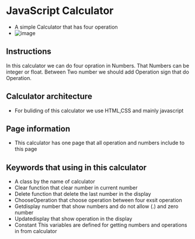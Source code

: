 
# JavaScript Calculator
* A simple Calculator that has four operation 
* ![image](https://user-images.githubusercontent.com/100950189/177043488-83a607bb-a6ef-411a-8c75-57aca983f609.png)


## Instructions 

In this calculator we can do four opration in Numbers.
That Numbers can be integer or float.
Between Two number we should add Operation sign that do Operation.

## Calculator architecture
* For buliding of this calculator we use HTML,CSS and mainly javascript
## Page information
* This calculator has one page that all operation and numbers include to this page
## Keywords that using in this calculator
* A class by the name of calculator
* Clear function  that clear number in current number
* Delete function that delete the last number in the display
* ChooseOperation that choose operation between four exsit operation
* Getdisplay number that show numbers and do not allow (.) and zero number
* Updatedisplay that show operation in the display
* Constant This variables are defined for getting numbers and operations in from calculator


